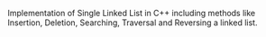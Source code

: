 Implementation of Single Linked List in C++ including methods like Insertion, Deletion, Searching, Traversal and Reversing a linked list.
